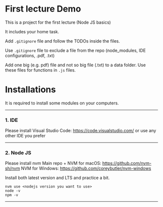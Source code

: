 # First lecture Demo

This is a project for the first lecture (Node JS basics)

It includes your home task.

Add `.gitignore` file and follow the TODOs inside the files.

Use `.gitignore` file to exclude a file from the repo (node_modules, IDE configurations, .pdf, .txt)

Add one big (e.g. pdf) file and not so big file (.txt) to a data folder.
Use these files for functions in `.js` files.


# Installations
It is required to install some modules on your computers.
___

### 1. IDE
Please install Visual Studio Code: https://code.visualstudio.com/ or use any other IDE you prefer
___

### 2. Node JS
Please install nvm
Main repo + NVM for macOS: https://github.com/nvm-sh/nvm
NVM for Windows: https://github.com/coreybutler/nvm-windows

Install both latest version and LTS and practice a bit.

```
nvm use <nodejs version you want to use>
node -v
npm -v
```
___